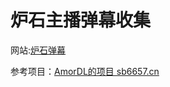 # 炉石主播弹幕收集

网站:[炉石弹幕](https://yousia33.github.io/langeng/)

参考项目：[AmorDL的项目 sb6657.cn](https://github.com/AmorDL/fk6657.github.io)

